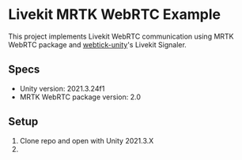 # Livekit MRTK WebRTC Example

This project implements Livekit WebRTC communication using MRTK WebRTC package and [webtick-unity](https://github.com/chef-studios-inc/webtick-unity/)'s Livekit Signaler.

## Specs 
 - Unity version: 2021.3.24f1
 - MRTK WebRTC package version: 2.0

## Setup
 1. Clone repo and open with Unity 2021.3.X
 2. 